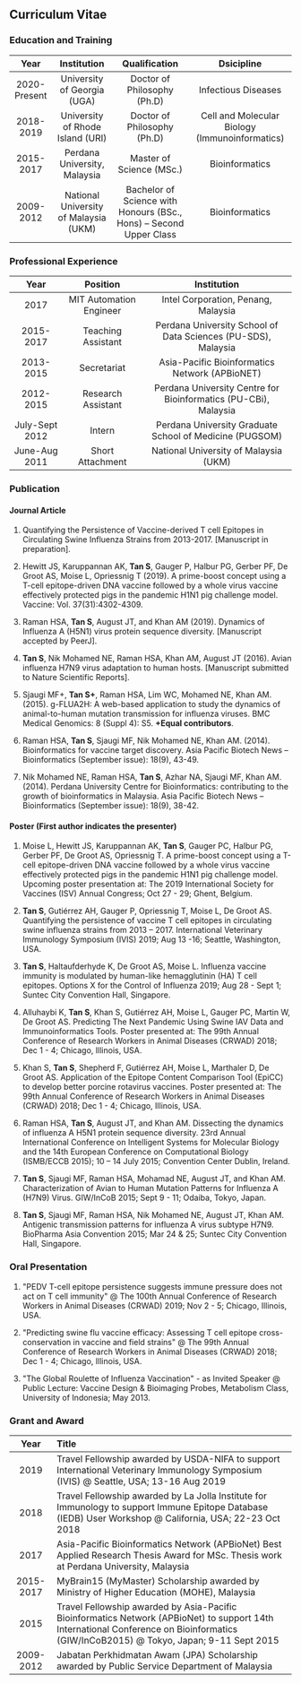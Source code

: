## Curriculum Vitae

### Education and Training

Year|Institution|Qualification|Dsicipline
:---:|:---:|:---:|:---:
2020-Present|University of Georgia (UGA)|Doctor of Philosophy (Ph.D)|Infectious Diseases
2018-2019|University of Rhode Island (URI)|Doctor of Philosophy (Ph.D)|Cell and Molecular Biology (Immunoinformatics)
2015-2017|Perdana University, Malaysia|Master of Science (MSc.)|Bioinformatics
2009-2012|National University of Malaysia (UKM)|Bachelor of Science with Honours (BSc., Hons) – Second Upper Class|Bioinformatics

### Professional Experience

Year|Position|Institution
:---:|:---:|:---:
2017|MIT Automation Engineer|Intel Corporation, Penang, Malaysia
2015-2017|Teaching Assistant|Perdana University School of Data Sciences (PU-SDS), Malaysia
2013-2015|Secretariat|Asia-Pacific Bioinformatics Network (APBioNET)
2012-2015|Research Assistant|Perdana University Centre for Bioinformatics (PU-CBi), Malaysia
July-Sept 2012|Intern|Perdana University Graduate School of Medicine (PUGSOM)
June-Aug 2011|Short Attachment|National University of Malaysia (UKM)

### Publication

#### Journal Article

1.	Quantifying the Persistence of Vaccine-derived T cell Epitopes in Circulating Swine Influenza Strains from 2013-2017. [Manuscript in preparation].

2.	Hewitt JS, Karuppannan AK, **Tan S**, Gauger P, Halbur PG, Gerber PF, De Groot AS, Moise L, Opriessnig T (2019). A prime-boost concept using a T-cell epitope-driven DNA vaccine followed by a whole virus vaccine effectively protected pigs in the pandemic H1N1 pig challenge model. Vaccine: Vol. 37(31):4302-4309.

3.	Raman HSA, **Tan S**, August JT, and Khan AM (2019). Dynamics of Influenza A (H5N1) virus protein sequence diversity. [Manuscript accepted by PeerJ].

4.	**Tan S**, Nik Mohamed NE, Raman HSA, Khan AM, August JT (2016). Avian influenza H7N9 virus adaptation to human hosts. [Manuscript submitted to Nature Scientific Reports].

5.	Sjaugi MF+, **Tan S+**, Raman HSA, Lim WC, Mohamed NE, Khan AM. (2015).  g-FLUA2H:  A web-based application to study the dynamics of animal-to-human mutation transmission for influenza viruses. BMC Medical Genomics: 8 (Suppl 4): S5. **+Equal contributors**.

6.	Raman HSA, **Tan S**, Sjaugi MF, Nik Mohamed NE, Khan AM. (2014). Bioinformatics for vaccine target discovery. Asia Pacific Biotech News – Bioinformatics (September issue): 18(9), 43-49.

7.	Nik Mohamed NE, Raman HSA, **Tan S**, Azhar NA, Sjaugi MF, Khan AM. (2014). Perdana University Centre for Bioinformatics: contributing to the growth of bioinformatics in Malaysia.  Asia Pacific Biotech News – Bioinformatics (September issue): 18(9), 38-42.

#### Poster (First author indicates the presenter)

1.	Moise L, Hewitt JS, Karuppannan AK, **Tan S**, Gauger PC, Halbur PG, Gerber PF, De Groot AS, Opriessnig T. A prime-boost concept using a T-cell epitope-driven DNA vaccine followed by a whole virus vaccine effectively protected pigs in the pandemic H1N1 pig challenge model. Upcoming poster presentation at: The 2019 International Society for Vaccines (ISV) Annual Congress; Oct 27 - 29; Ghent, Belgium.

2. **Tan S**, Gutiérrez AH, Gauger P, Opriessnig T, Moise L, De Groot AS. Quantifying the persistence of vaccine T cell epitopes in circulating swine influenza strains from 2013 – 2017. International Veterinary Immunology Symposium (IVIS) 2019; Aug 13 -16; Seattle, Washington, USA.

3. **Tan S**, Haltaufderhyde K, De Groot AS, Moise L. Influenza vaccine immunity is modulated by human-like hemagglutinin (HA) T cell epitopes. Options X for the Control of Influenza 2019; Aug 28 - Sept 1; Suntec City Convention Hall, Singapore.

4.	Alluhaybi K, **Tan S**, Khan S, Gutiérrez AH, Moise L, Gauger PC, Martin W, De Groot AS. Predicting The Next Pandemic Using Swine IAV Data and Immunoinformatics Tools. Poster presented at: The 99th Annual Conference of Research Workers in Animal Diseases (CRWAD) 2018; Dec 1 - 4; Chicago, Illinois, USA.

5.	Khan S, **Tan S**, Shepherd F, Gutiérrez AH, Moise L, Marthaler D, De Groot AS. Application of the Epitope Content Comparison Tool (EpiCC) to develop better porcine rotavirus vaccines. Poster presented at: The 99th Annual Conference of Research Workers in Animal Diseases (CRWAD) 2018; Dec 1 - 4; Chicago, Illinois, USA.

6.	Raman HSA, **Tan S**, August JT, and Khan AM. Dissecting the dynamics of influenza A H5N1 protein sequence diversity. 23rd Annual International Conference on Intelligent Systems for Molecular Biology and the 14th European Conference on Computational Biology (ISMB/ECCB 2015); 10 – 14 July 2015; Convention Center Dublin, Ireland.

7. **Tan S**, Sjaugi MF, Raman HSA, Mohamad NE, August JT, and Khan AM. Characterization of Avian to Human Mutation Patterns for Influenza A (H7N9) Virus. GIW/InCoB 2015; Sept 9 - 11; Odaiba, Tokyo, Japan.

8. **Tan S**, Sjaugi MF, Raman HSA, Nik Mohamed NE, August JT, Khan AM. Antigenic transmission patterns for influenza A virus subtype H7N9. BioPharma Asia Convention 2015; Mar 24 & 25; Suntec City Convention Hall, Singapore.

### Oral Presentation

1. "PEDV T-cell epitope persistence suggests immune pressure does not act on T cell immunity" @ The 100th Annual Conference of Research Workers in Animal Diseases (CRWAD) 2019; Nov 2 - 5; Chicago, Illinois, USA.

2. "Predicting swine flu vaccine efficacy: Assessing T cell epitope cross-conservation in vaccine and field strains" @ The 99th Annual Conference of Research Workers in Animal Diseases (CRWAD) 2018; Dec 1 - 4; Chicago, Illinois, USA.

3. "The Global Roulette of Influenza Vaccination" - as Invited Speaker @ Public Lecture: Vaccine Design & Bioimaging Probes, Metabolism Class, University of Indonesia; May 2013.

### Grant and Award

Year|Title
:---:|:---
2019|Travel Fellowship awarded by USDA-NIFA to support International Veterinary Immunology Symposium (IVIS) @ Seattle, USA; 13-16 Aug 2019
2018|Travel Fellowship awarded by La Jolla Institute for Immunology to support Immune Epitope Database (IEDB) User Workshop @ California, USA; 22-23 Oct 2018
2017|Asia-Pacific Bioinformatics Network (APBioNet) Best Applied Research Thesis Award for MSc. Thesis work at Perdana University, Malaysia
2015-2017|MyBrain15 (MyMaster) Scholarship awarded by Ministry of Higher Education (MOHE), Malaysia
2015|Travel Fellowship awarded by Asia-Pacific Bioinformatics Network (APBioNet) to support 14th International Conference on Bioinformatics (GIW/InCoB2015) @ Tokyo, Japan; 9-11 Sept 2015
2009-2012|Jabatan Perkhidmatan Awam (JPA) Scholarship awarded by Public Service Department of Malaysia

